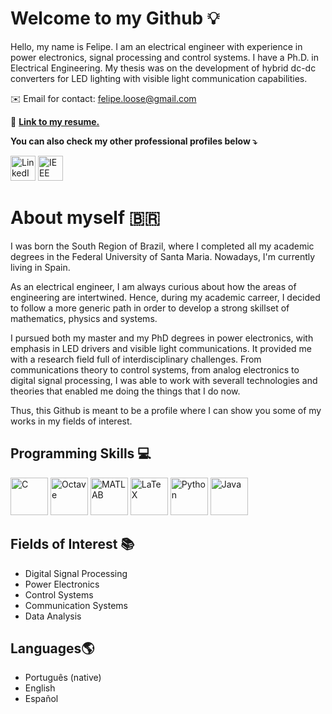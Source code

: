 <!--
**floose/floose** is a ✨ _special_ ✨ repository because its `README.md` (this file) appears on your GitHub profile.

Here are some ideas to get you started:

- 🔭 I’m currently working on ...
- 🌱 I’m currently learning ...
- 👯 I’m looking to collaborate on ...
- 🤔 I’m looking for help with ...
- 💬 Ask me about ...
- 📫 How to reach me: ...
- 😄 Pronouns: ...
- ⚡ Fun fact: ...
-->

# Welcome to my Github 💡
Hello, my name is Felipe.
I am an electrical engineer with experience in power electronics, signal processing and control systems.
I have a Ph.D. in Electrical Engineering. My thesis was on the development of hybrid dc-dc converters for LED lighting with visible light communication capabilities.

✉️ Email for contact: felipe.loose@gmail.com

📄  **[Link to my resume.](https://www.dropbox.com/s/by1n96emn55t47a/Felipe-Loose-Resume-30-12-2023.pdf?dl=0)</a>**

**You can also check my other professional profiles below ⤵️**

<div>
<a  href="https://www.linkedin.com/in/felipe-loose-vlc/"  target="_blank">
<img  src="https://cdn.jsdelivr.net/gh/devicons/devicon/icons/linkedin/linkedin-original.svg"  alt="LinkedIn"  target="_blank"  height="40px"></a>
<a  href="https://ieeexplore.ieee.org/author/37085667839"  target="_blank">
<img  src="https://liberconference.eu/wp-content/uploads/2019/04/IEEE-XploreDigitalLibrary.jpg"  alt="IEEE"  target="_blank"  height="40px"></a>

# About myself 🇧🇷
I was born the South Region of Brazil, where I completed all my academic degrees in the Federal University of Santa Maria. Nowadays, I'm currently living in Spain.

As an electrical engineer, I am always curious about how the areas of engineering are intertwined. Hence, during my academic carreer, I decided to follow a more generic path in order to develop a strong skillset of mathematics, physics and systems.

I pursued both my master and my PhD degrees in power electronics, with emphasis in LED drivers and visible light communications. It provided me with a research field full of interdisciplinary challenges. From communications theory to control systems, from analog electronics to digital signal processing, I was able to work with severall technologies and theories that enabled me doing the things that I do now.

Thus, this Github is meant to be a profile where I can show you some of my works in my fields of interest. 

## Programming Skills 💻
<div>
<img  src="https://upload.wikimedia.org/wikipedia/commons/thumb/1/18/C_Programming_Language.svg/1200px-C_Programming_Language.svg.png"  alt="C"  target="_blank"  height="60px"/>
<img  src="https://upload.wikimedia.org/wikipedia/commons/thumb/6/6a/Gnu-octave-logo.svg/768px-Gnu-octave-logo.svg.png"  alt="Octave"  target="_blank"  height="60px"/>
<img  src="https://cdn.jsdelivr.net/gh/devicons/devicon/icons/matlab/matlab-original.svg"  alt="MATLAB"  target="_blank"  height="60px"/>
<img  src="https://cdn.jsdelivr.net/gh/devicons/devicon/icons/latex/latex-original.svg"  alt="LaTeX"  target="_blank"  height="60px"/>
<img  src="https://cdn.jsdelivr.net/gh/devicons/devicon/icons/python/python-original-wordmark.svg"  alt="Python"  target="_blank"  height="60px"/>
<img  src="https://cdn.jsdelivr.net/gh/devicons/devicon/icons/java/java-original-wordmark.svg"  alt="Java"  target="_blank"  height="60px"/>
<div>

## Fields of Interest :books:

 - Digital Signal Processing
 - Power Electronics
 - Control Systems
 - Communication Systems
 - Data Analysis

## Languages🌎

 - Português (native)
 - English
 - Español

